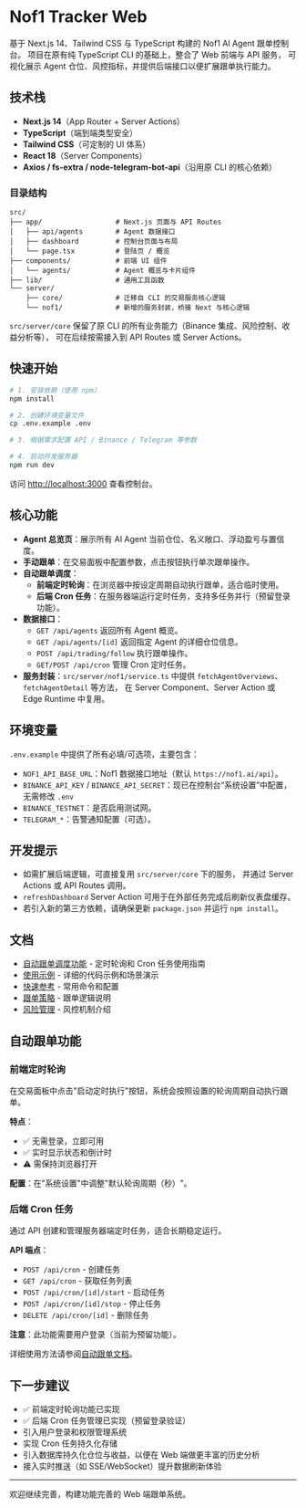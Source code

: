 # Nof1 Tracker Web

基于 Next.js 14、Tailwind CSS 与 TypeScript 构建的 Nof1 AI Agent 跟单控制台。
项目在原有纯 TypeScript CLI 的基础上，整合了 Web 前端与 API 服务，
可视化展示 Agent 仓位、风控指标，并提供后端接口以便扩展跟单执行能力。

## 技术栈

- **Next.js 14**（App Router + Server Actions）
- **TypeScript**（端到端类型安全）
- **Tailwind CSS**（可定制的 UI 体系）
- **React 18**（Server Components）
- **Axios / fs-extra / node-telegram-bot-api**（沿用原 CLI 的核心依赖）

### 目录结构

```
src/
├── app/                  # Next.js 页面与 API Routes
│   ├── api/agents        # Agent 数据接口
│   ├── dashboard         # 控制台页面与布局
│   └── page.tsx          # 登陆页 / 概览
├── components/           # 前端 UI 组件
│   └── agents/           # Agent 概览与卡片组件
├── lib/                  # 通用工具函数
└── server/
    ├── core/             # 迁移自 CLI 的交易服务核心逻辑
    └── nof1/             # 新增的服务封装，桥接 Next 与核心逻辑
```

`src/server/core` 保留了原 CLI 的所有业务能力（Binance 集成、风险控制、收益分析等），
可在后续按需接入到 API Routes 或 Server Actions。

## 快速开始

```bash
# 1. 安装依赖（使用 npm）
npm install

# 2. 创建环境变量文件
cp .env.example .env

# 3. 根据需求配置 API / Binance / Telegram 等参数

# 4. 启动开发服务器
npm run dev
```

访问 [http://localhost:3000](http://localhost:3000) 查看控制台。

## 核心功能

- **Agent 总览页**：展示所有 AI Agent 当前仓位、名义敞口、浮动盈亏与置信度。
- **手动跟单**：在交易面板中配置参数，点击按钮执行单次跟单操作。
- **自动跟单调度**：
  - **前端定时轮询**：在浏览器中按设定周期自动执行跟单，适合临时使用。
  - **后端 Cron 任务**：在服务器端运行定时任务，支持多任务并行（预留登录功能）。
- **数据接口**：
  - `GET /api/agents` 返回所有 Agent 概览。
  - `GET /api/agents/[id]` 返回指定 Agent 的详细仓位信息。
  - `POST /api/trading/follow` 执行跟单操作。
  - `GET/POST /api/cron` 管理 Cron 定时任务。
- **服务封装**：`src/server/nof1/service.ts` 中提供 `fetchAgentOverviews`、`fetchAgentDetail` 等方法，
  在 Server Component、Server Action 或 Edge Runtime 中复用。

## 环境变量

`.env.example` 中提供了所有必填/可选项，主要包含：

- `NOF1_API_BASE_URL`：Nof1 数据接口地址（默认 `https://nof1.ai/api`）。
- `BINANCE_API_KEY` / `BINANCE_API_SECRET`：现已在控制台“系统设置”中配置，无需修改 `.env`
- `BINANCE_TESTNET`：是否启用测试网。
- `TELEGRAM_*`：告警通知配置（可选）。

## 开发提示

- 如需扩展后端逻辑，可直接复用 `src/server/core` 下的服务，
  并通过 Server Actions 或 API Routes 调用。
- `refreshDashboard` Server Action 可用于在外部任务完成后刷新仪表盘缓存。
- 若引入新的第三方依赖，请确保更新 `package.json` 并运行 `npm install`。

## 文档

- [自动跟单调度功能](./docs/auto-trading-scheduler.md) - 定时轮询和 Cron 任务使用指南
- [使用示例](./docs/auto-trading-examples.md) - 详细的代码示例和场景演示
- [快速参考](./docs/quick-reference.md) - 常用命令和配置
- [跟单策略](./docs/follow-strategy.md) - 跟单逻辑说明
- [风险管理](./docs/trading-risk-review.md) - 风控机制介绍

## 自动跟单功能

### 前端定时轮询

在交易面板中点击"启动定时执行"按钮，系统会按照设置的轮询周期自动执行跟单。

**特点**：
- ✅ 无需登录，立即可用
- ✅ 实时显示状态和倒计时
- ⚠️ 需保持浏览器打开

**配置**：在"系统设置"中调整"默认轮询周期（秒）"。

### 后端 Cron 任务

通过 API 创建和管理服务器端定时任务，适合长期稳定运行。

**API 端点**：
- `POST /api/cron` - 创建任务
- `GET /api/cron` - 获取任务列表
- `POST /api/cron/[id]/start` - 启动任务
- `POST /api/cron/[id]/stop` - 停止任务
- `DELETE /api/cron/[id]` - 删除任务

**注意**：此功能需要用户登录（当前为预留功能）。

详细使用方法请参阅[自动跟单文档](./docs/auto-trading-scheduler.md)。

## 下一步建议

- ✅ 前端定时轮询功能已实现
- ✅ 后端 Cron 任务管理已实现（预留登录验证）
- 引入用户登录和权限管理系统
- 实现 Cron 任务持久化存储
- 引入数据库持久化仓位与收益，以便在 Web 端做更丰富的历史分析
- 接入实时推送（如 SSE/WebSocket）提升数据刷新体验

---

欢迎继续完善，构建功能完善的 Web 端跟单系统。
